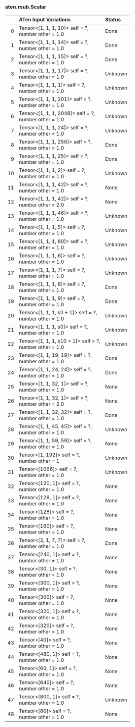 ### aten.rsub.Scalar
|    | ATen Input Variations                                      | Status   |
|---:|:-----------------------------------------------------------|:---------|
|  0 | Tensor<[1, 1, 1, 10]> self = ?,<br>number other = 1.0      | Done     |
|  1 | Tensor<[1, 1, 1, 14]> self = ?,<br>number other = 1.0      | Done     |
|  2 | Tensor<[1, 1, 1, 15]> self = ?,<br>number other = 1.0      | Done     |
|  3 | Tensor<[1, 1, 1, 17]> self = ?,<br>number other = 1.0      | Unknown  |
|  4 | Tensor<[1, 1, 1, 1]> self = ?,<br>number other = 1.0       | Unknown  |
|  5 | Tensor<[1, 1, 1, 201]> self = ?,<br>number other = 1.0     | Unknown  |
|  6 | Tensor<[1, 1, 1, 2048]> self = ?,<br>number other = 1.0    | Unknown  |
|  7 | Tensor<[1, 1, 1, 24]> self = ?,<br>number other = 1.0      | Unknown  |
|  8 | Tensor<[1, 1, 1, 256]> self = ?,<br>number other = 1.0     | Done     |
|  9 | Tensor<[1, 1, 1, 25]> self = ?,<br>number other = 1.0      | Done     |
| 10 | Tensor<[1, 1, 1, 2]> self = ?,<br>number other = 1.0       | Unknown  |
| 11 | Tensor<[1, 1, 1, 42]> self = ?,<br>number other = 1.0      | None     |
| 12 | Tensor<[1, 1, 1, 42]> self = ?,<br>number other = 2.0      | None     |
| 13 | Tensor<[1, 1, 1, 46]> self = ?,<br>number other = 1.0      | Unknown  |
| 14 | Tensor<[1, 1, 1, 5]> self = ?,<br>number other = 1.0       | Unknown  |
| 15 | Tensor<[1, 1, 1, 60]> self = ?,<br>number other = 1.0      | Unknown  |
| 16 | Tensor<[1, 1, 1, 6]> self = ?,<br>number other = 1.0       | Unknown  |
| 17 | Tensor<[1, 1, 1, 7]> self = ?,<br>number other = 1.0       | Unknown  |
| 18 | Tensor<[1, 1, 1, 8]> self = ?,<br>number other = 1.0       | Done     |
| 19 | Tensor<[1, 1, 1, 9]> self = ?,<br>number other = 1.0       | Done     |
| 20 | Tensor<[1, 1, 1, s0 + 1]> self = ?,<br>number other = 1.0  | Unknown  |
| 21 | Tensor<[1, 1, 1, s0]> self = ?,<br>number other = 1.0      | Unknown  |
| 22 | Tensor<[1, 1, 1, s10 + 1]> self = ?,<br>number other = 1.0 | Unknown  |
| 23 | Tensor<[1, 1, 19, 19]> self = ?,<br>number other = 1.0     | Done     |
| 24 | Tensor<[1, 1, 24, 24]> self = ?,<br>number other = 1.0     | Done     |
| 25 | Tensor<[1, 1, 32, 1]> self = ?,<br>number other = 1.0      | None     |
| 26 | Tensor<[1, 1, 32, 1]> self = ?,<br>number other = 2.0      | None     |
| 27 | Tensor<[1, 1, 32, 32]> self = ?,<br>number other = 1.0     | Done     |
| 28 | Tensor<[1, 1, 45, 45]> self = ?,<br>number other = 1.0     | Unknown  |
| 29 | Tensor<[1, 1, 59, 59]> self = ?,<br>number other = 1.0     | None     |
| 30 | Tensor<[1, 192]> self = ?,<br>number other = 1             | Unknown  |
| 31 | Tensor<[1066]> self = ?,<br>number other = 1.0             | Unknown  |
| 32 | Tensor<[120, 1]> self = ?,<br>number other = 1.0           | None     |
| 33 | Tensor<[128, 1]> self = ?,<br>number other = 1.0           | None     |
| 34 | Tensor<[128]> self = ?,<br>number other = 1.0              | None     |
| 35 | Tensor<[160]> self = ?,<br>number other = 1.0              | None     |
| 36 | Tensor<[2, 1, 7, 7]> self = ?,<br>number other = 1.0       | Done     |
| 37 | Tensor<[240, 1]> self = ?,<br>number other = 1.0           | None     |
| 38 | Tensor<[30, 1]> self = ?,<br>number other = 1.0            | None     |
| 39 | Tensor<[300, 1]> self = ?,<br>number other = 1.0           | None     |
| 40 | Tensor<[300]> self = ?,<br>number other = 1.0              | None     |
| 41 | Tensor<[320, 1]> self = ?,<br>number other = 1.0           | None     |
| 42 | Tensor<[320]> self = ?,<br>number other = 1.0              | None     |
| 43 | Tensor<[40]> self = ?,<br>number other = 1.0               | None     |
| 44 | Tensor<[480, 1]> self = ?,<br>number other = 1.0           | None     |
| 45 | Tensor<[60, 1]> self = ?,<br>number other = 1.0            | None     |
| 46 | Tensor<[640]> self = ?,<br>number other = 1.0              | None     |
| 47 | Tensor<[800, 1]> self = ?,<br>number other = 1.0           | Unknown  |
| 48 | Tensor<[80]> self = ?,<br>number other = 1.0               | None     |

